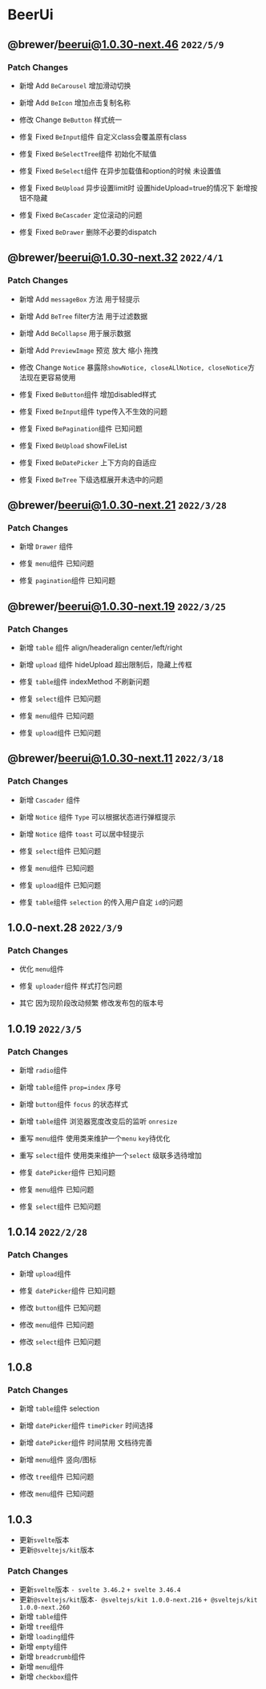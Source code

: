 # BeerUi 

## @brewer/beerui@1.0.30-next.46 `2022/5/9`

### Patch Changes

- 新增 Add `BeCarousel` 增加滑动切换
- 新增 Add `BeIcon` 增加点击复制名称

- 修改 Change `BeButton` 样式统一

- 修复 Fixed `BeInput`组件 自定义class会覆盖原有class
- 修复 Fixed `BeSelectTree`组件 初始化不赋值
- 修复 Fixed `BeSelect`组件 在异步加载值和option的时候 未设置值
- 修复 Fixed `BeUpload` 异步设置limit时 设置hideUpload=true的情况下 新增按钮不隐藏
- 修复 Fixed `BeCascader` 定位滚动的问题
- 修复 Fixed `BeDrawer` 删除不必要的dispatch


## @brewer/beerui@1.0.30-next.32 `2022/4/1`

### Patch Changes

- 新增 Add `messageBox` 方法 用于轻提示
- 新增 Add `BeTree` filter方法 用于过滤数据
- 新增 Add `BeCollapse` 用于展示数据
- 新增 Add `PreviewImage` 预览 放大 缩小 拖拽

- 修改 Change `Notice` 暴露除`showNotice, closeALlNotice, closeNotice`方法现在更容易使用

- 修复 Fixed `BeButton`组件 增加disabled样式
- 修复 Fixed `BeInput`组件 type传入不生效的问题
- 修复 Fixed `BePagination`组件 已知问题
- 修复 Fixed `BeUpload` showFileList
- 修复 Fixed `BeDatePicker` 上下方向的自适应
- 修复 Fixed `BeTree` 下级选框展开未选中的问题


## @brewer/beerui@1.0.30-next.21 `2022/3/28`

### Patch Changes

- 新增 `Drawer` 组件

- 修复 `menu`组件 已知问题
- 修复 `pagination`组件 已知问题

## @brewer/beerui@1.0.30-next.19 `2022/3/25`

### Patch Changes

- 新增 `table` 组件 align/headeralign center/left/right
- 新增 `upload` 组件 hideUpload 超出限制后，隐藏上传框

- 修复 `table`组件 indexMethod 不刷新问题
- 修复 `select`组件 已知问题
- 修复 `menu`组件 已知问题
- 修复 `upload`组件 已知问题

## @brewer/beerui@1.0.30-next.11 `2022/3/18`

### Patch Changes

- 新增 `Cascader` 组件
- 新增 `Notice` 组件 `Type` 可以根据状态进行弹框提示
- 新增 `Notice` 组件 `toast` 可以居中轻提示

- 修复 `select`组件 已知问题
- 修复 `menu`组件 已知问题
- 修复 `upload`组件 已知问题
- 修复 `table`组件 `selection` 的传入用户自定 `id`的问题


## 1.0.0-next.28 `2022/3/9`

### Patch Changes

- 优化 `menu`组件

- 修复 `uploader`组件 样式打包问题
- 其它 因为现阶段改动频繁 修改发布包的版本号

## 1.0.19 `2022/3/5`

### Patch Changes

- 新增 `radio`组件
- 新增 `table`组件 `prop=index` 序号
- 新增 `button`组件 `focus` 的状态样式
- 新增 `table`组件 浏览器宽度改变后的监听 `onresize`
- 重写 `menu`组件 使用类来维护一个`menu` `key`待优化
- 重写 `select`组件 使用类来维护一个`select` 级联多选待增加

- 修复 `datePicker`组件 已知问题
- 修复 `menu`组件 已知问题
- 修复 `select`组件 已知问题

## 1.0.14 `2022/2/28`


### Patch Changes

- 新增 `upload`组件

- 修复 `datePicker`组件 已知问题
- 修改 `button`组件 已知问题
- 修改 `menu`组件 已知问题
- 修改 `select`组件 已知问题

## 1.0.8

### Patch Changes

- 新增 `table`组件 selection
- 新增 `datePicker`组件 `timePicker` 时间选择
- 新增 `datePicker`组件 时间禁用 文档待完善
- 新增 `menu`组件 竖向/图标

- 修改 `tree`组件 已知问题
- 修改 `menu`组件 已知问题

## 1.0.3

- 更新`svelte`版本
- 更新`@sveltejs/kit`版本

### Patch Changes

- 更新`svelte`版本 `- svelte 3.46.2` `+ svelte 3.46.4`
- 更新`@sveltejs/kit`版本`- @sveltejs/kit 1.0.0-next.216` `+ @sveltejs/kit 1.0.0-next.260`
- 新增 `table`组件
- 新增 `tree`组件
- 新增 `loading`组件
- 新增 `empty`组件
- 新增 `breadcrumb`组件
- 新增 `menu`组件
- 新增 `checkbox`组件

